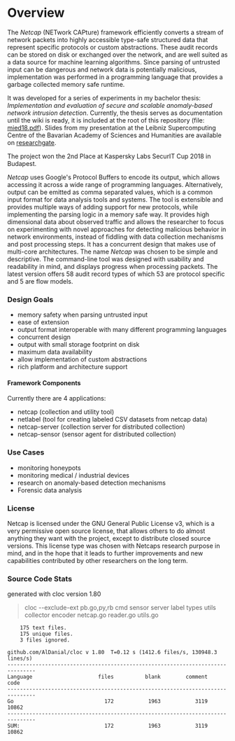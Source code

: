 # Overview

The _Netcap_ \(NETwork CAPture\) framework efficiently converts a stream of network packets into highly accessible type-safe structured data that represent specific protocols or custom abstractions. These audit records can be stored on disk or exchanged over the network, and are well suited as a data source for machine learning algorithms. Since parsing of untrusted input can be dangerous and network data is potentially malicious, implementation was performed in a programming language that provides a garbage collected memory safe runtime.

It was developed for a series of experiments in my bachelor thesis: _Implementation and evaluation of secure and scalable anomaly-based network intrusion detection_. Currently, the thesis serves as documentation until the wiki is ready, it is included at the root of this repository \(file: [mied18.pdf](https://github.com/dreadl0ck/netcap/blob/master/mied18.pdf)\). Slides from my presentation at the Leibniz Supercomputing Centre of the Bavarian Academy of Sciences and Humanities are available on [researchgate](https://www.researchgate.net/project/Anomaly-based-Network-Security-Monitoring).

The project won the 2nd Place at Kaspersky Labs SecurIT Cup 2018 in Budapest.

_Netcap_ uses Google's Protocol Buffers to encode its output, which allows accessing it across a wide range of programming languages. Alternatively, output can be emitted as comma separated values, which is a common input format for data analysis tools and systems. The tool is extensible and provides multiple ways of adding support for new protocols, while implementing the parsing logic in a memory safe way. It provides high dimensional data about observed traffic and allows the researcher to focus on experimenting with novel approaches for detecting malicious behavior in network environments, instead of fiddling with data collection mechanisms and post processing steps. It has a concurrent design that makes use of multi-core architectures. The name _Netcap_ was chosen to be simple and descriptive. The command-line tool was designed with usability and readability in mind, and displays progress when processing packets. The latest version offers 58 audit record types of which 53 are protocol specific and 5 are flow models.

### Design Goals

* memory safety when parsing untrusted input
* ease of extension
* output format interoperable with many different programming languages
* concurrent design
* output with small storage footprint on disk
* maximum data availability
* allow implementation of custom abstractions
* rich platform and architecture support

#### Framework Components

Currently there are 4 applications:

* netcap \(collection and utility tool\)
* netlabel \(tool for creating labeled CSV datasets from netcap data\)
* netcap-server \(collection server for distributed collection\)
* netcap-sensor \(sensor agent for distributed collection\)

### Use Cases

* monitoring honeypots
* monitoring medical / industrial devices
* research on anomaly-based detection mechanisms
* Forensic data analysis

### License

Netcap is licensed under the GNU General Public License v3, which is a very permissive open source license, that allows others to do almost anything they want with the project, except to distribute closed source versions. This license type was chosen with Netcaps research purpose in mind, and in the hope that it leads to further improvements and new capabilities contributed by other researchers on the long term.

### Source Code Stats

generated with cloc version 1.80

> cloc --exclude-ext pb.go,py,rb cmd sensor server label types utils collector encoder netcap.go reader.go utils.go

```text
    175 text files.
    175 unique files.
    3 files ignored.

github.com/AlDanial/cloc v 1.80  T=0.12 s (1412.6 files/s, 130948.3 lines/s)
-------------------------------------------------------------------------------
Language                     files          blank        comment           code
-------------------------------------------------------------------------------
Go                             172           1963           3119          10862
-------------------------------------------------------------------------------
SUM:                           172           1963           3119          10862
```

